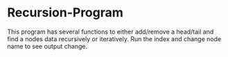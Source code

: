 # Recursion-Program
This program has several functions to either add/remove a head/tail and find a nodes data recursively or iteratively. Run the index and change node name to see output change.

